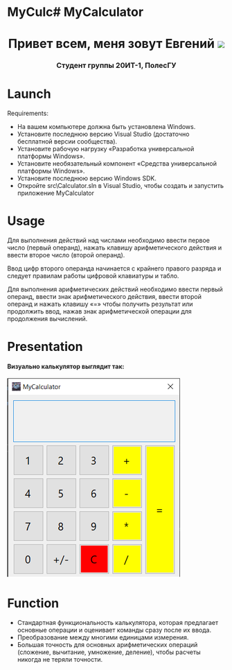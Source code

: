 # MyCulc# MyCalculator
<h1 align="center">Привет всем, меня зовут <a target="_blank">Евгений</a> 
<img src="https://github.com/blackcater/blackcater/raw/main/images/Hi.gif" height="32"/></h1>
<h3 align="center">Студент группы 20ИТ-1, ПолесГУ</h3>

# Launch
Requirements:
- На вашем компьютере должна быть установлена Windows.
- Установите последнюю версию Visual Studio (достаточно бесплатной версии сообщества).
- Установите рабочую нагрузку «Разработка универсальной платформы Windows».
- Установите необязательный компонент «Средства универсальной платформы Windows».
- Установите последнюю версию Windows SDK.
- Откройте src\Calculator.sln в Visual Studio, чтобы создать и запустить приложение MyCalculator

# Usage
Для выполнения действий над числами необходимо ввести первое число (первый операнд),
нажать клавишу арифметического действия и ввести второе число (второй операнд).

Ввод цифр второго операнда начинается с крайнего правого разряда и следует правилам работы
цифровой клавиатуры и табло.

Для выполнения арифметических действий необходимо ввести первый операнд, ввести знак
арифметического действия, ввести второй операнд и нажать клавишу «=» чтобы получить
результат или продолжить ввод, нажав знак арифметической операции для продолжения
вычислений.

# Presentation
<h4 align="left">Визуально калькулятор выглядит так:</h4>
<img src="https://github.com/Eric482/MyCulc/blob/main/imgCalc.png">

# Function
- Стандартная функциональность калькулятора, которая предлагает основные операции и оценивает команды сразу после их ввода.
- Преобразование между многими единицами измерения.
- Большая точность для основных арифметических операций (сложение, вычитание, умножение, деление), чтобы расчеты никогда не теряли точности.
